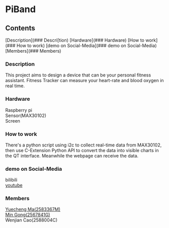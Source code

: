 # PiBand

## Contents

[Description](### Descri[tion)
[Hardware](### Hardware)
[How to work](### How to work)
[demo on Social-Media](### demo on Social-Media)
[Members](### Members)

###  Description

This project aims to design a device that can be your personal fitness assistant. Fitness Tracker can measure your heart-rate and blood oxygen in real time. 

###  Hardware

Raspberry pi\
Sensor(MAX30102)\
Screen

###  How to work

There's a python script using i2c to collect real-time data from MAX30102, then use C-Extension Python API to convert the data into visible charts in the QT interface. Meanwhile the  webpage can receive the data.

###  demo on Social-Media

bilibili\
[youtube](https://youtu.be/fK_FMEablm8)

###  Members

[Yuecheng Ma(2583367M)](https://github.com/ScreaMA)\
[Min Gong(2567841G)](https://github.com/Mia-mg)\
Wenjian Cao(2588004C)
